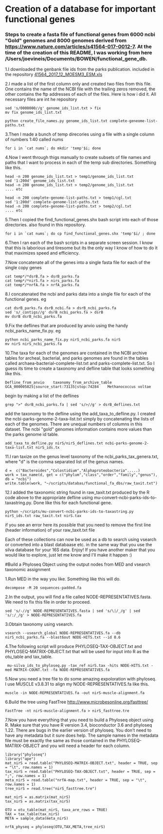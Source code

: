 # Creation of a database for important functional genes
### Steps to create a fasta file of functional genes from 6000 ncbi "Gold" genomes and 8000 genomes derived from https://www.nature.com/articles/s41564-017-0012-7. At the time of the creation of this README, I was working from here /Users/joevineis/Documents/BOWEN/functional_gene_db.

1.I downloaded the genbank file ids from the parks publication. included in the repository [41564_2017_12_MOESM3_ESM.xls](https://github.com/jvineis/functional_gene_db/blob/master/41564_2017_12_MOESM3_ESM.xls)

2.I made a list of the first column only and created two files from this file.  One contains the name of the NCBI file with the trailing zeros removed, the other contains the ftp addresses of each of the files.  Here is how i did it.  All necessary files are int he repository

    sed 's/0000000//g' genome_ids_list.txt > fix
    mv fix genome_ids_list.txt  

    python create_file_names.py genome_ids_list.txt complete-geneome-list-paths.txt

3.Then I made a bunch of temp direcories using a file with a single column of numbers 1:40 called nums

    for i in `cat nums`; do mkdir 'temp'$i; done

4.Now I went through thigs manually to create subsets of file names and paths that I want to process in each of the temp sub directories.  Something like this.

    head -n 200 genome_ids_list.txt > temp1/genome_ids_list.txt
    sed '1:200d' genome_ids_list.txt 
    head -n 200 genome_ids_list.txt > temp2/genome_ids_list.txt
    .... etc

    head -n 200 complete-genome-list-paths.txt > temp1/cgl.txt
    sed '1:200d' complete-genome-list-paths.txt
    head -n 200 complete-genome-list-paths.txt > temp2/cgl.txt
    .... etc 


5.Then I copied the find_functional_genes.shx bash script into each of those directories.  also found in this repository.

    for i in `cat nums`; do cp find_functional_genes.shx 'temp'$i/ ; done

6.Then I ran each of the bash scripts in a separate screen session.  I know that this is laborious and tiresome but its the only way I know of how to do it that maximizes speed and efficiency.  

7.Now concatenate all of the genes into a single fasta file for each of the single copy genes

    cat temp*/*dsrB.fa > dsrB_parks.fa
    cat temp*/*nirS.fa > nirs_parks.fa
    cat temp*/*nrfA.fa > nrfA_parks.fa

8.I concatenated the ncbi and parks data into a single file for each of the functional genes. eg

    cat dsrB_parks.fa dsrB_ncbi.fa > dsrB_ncbi_parks.fa
    sed 's/_contigs//g' dsrB_ncbi_parks.fa > dsrB
    mv dsrB dsrB_ncbi_parks.fa

9.Fix the deflines that are produced by anvio using the handy ncbi_parks_name_fix.py.  eg

    python ncbi_parks_name_fix.py nirS_ncbi_parks.fa nirS
    mv nirS nirS_ncbi_parks.fa 

10.The taxa for each of the genomes are contained in the NCBI archive tables for archeal, bacterial, and parks genomes are found in the tables called archaea-bacterial-complete-list.txt and parks-complete-list.txt. So I guess its time to create a taxonomy and defline table that looks something like this.

    Defline_from_anvio    taxonomy_from_archive_table 
    GCA_000005825|source_start:73135|stop:74284    Methanococcus voltae

   begin by making a list of the deflines 
    
    grep ">" dsrB_ncbi_parks.fa | sed 's/>//g' > dsrB_deflines.txt

   add the taxonomy to the defline using the add_taxa_to_defline.py.  I created the ncbi-parks-genome-2-taxa-list.txt simply by concatenating the lists of each of the genomes.  There are unequal numbers of columns in this dataset.  The ncbi "gold" genomes information contains more values than the parks genome id table.  
    
    add_taxa_to_defline.py nirS/nirS_deflines.txt ncbi-parks-genome-2-taxa-list.txt nirS_ids.tx

11.I ran taxize on the genus level taxonomy of the ncbi_parks_tax_genera.txt, where "d" is the comma separated list of the genus names.
     
    d =  c("Bacteroides","Colostidium","Alphaproteobacteria".....)
    work = tax_name(d, get = c("phylum","class","order","family","genus"), db = "ncbi")
    write.table(work, "~/scripts/databas/functional_fa_dbs/raw_taxit.txt")


12.I added the taxonomic string found in raw_taxit.txt produced by the R code above to the appropriate defline using mu-convert-ncbi-parks-ids-to-taxastring.py. Done like this for each functional gene.    

    python ~/scripts/mu-convert-ncbi-parks-ids-to-taxastring.py nirS_ids.txt raw_taxit.txt nirS.tax

if you see an error here its possible that you need to remove the first line (header information) of your raw_taxit.txt file

Each of these collections can now be used as a db to search using vsearch or converted into a blast databaase etc. in the same way that you use the silva database for your 16S data.  Enjoy!  If you have another maker that you would like to explore, just let me know and I'll make it happen :) 

#Build a Phyloseq Object using the output nodes from MED and vsearch taxonomic assignment

1.Run MED in the way you like.  Something like this will do.

    decompose -M 20 sequences-padded.fa

2.In the output, you will find a file called NODE-REPRESENTATIVES.fasta.  We need to fix this file in order to proceed.

    sed 's/-//g' NODE-REPRESENTATIVES.fasta | sed 's/\|/_/g' | sed 's/:/_/g' > NODE-REPRESENTATIVES.fa

3.Obtain taxonomy using vsearch.  

    vsearch --usearch_global NODE-REPRESENTATIVES.fa --db nirS_ncbi_parks.fa --blast6out NODE-HITS.txt --id 0.6
	 
4.The following script will produce PHYLOSEQ-TAX-OBJECT.txt and PHYLOSEQ-MATRIX-OBJECT.txt that will be used for input into R as the otu_table and tax_table.

     mu-silva_ids_to_phyloseq.py -tax_ref nirS.tax -hits NODE-HITS.txt -med MATRIX-COUNT.txt -fa NODE-REPRESENTATIVES.fa

5.Now you need a tree file to do some amazing expoloration with phyloseq.  I use MUSCLE v3.8.31 to align my NODE-REPRESENTATIVES.fa like this.

    muscle -in NODE-REPRESENTATIVES.fa -out nirS-muscle-alignment.fa

6.Build the tree using FastTree http://www.microbesonline.org/fasttree/

    FastTree -nt nirS-muscle-alignment.fa > nirS_fasttree.tre

7.Now you have everything that you need to build a Phyloseq object using R.  Make sure that you have R version 3.4, bioconductor 3.6 and phyloseq 1.22.  There are bugs in the earlier version of phyloseq.  You don't need to have any metadata but it sure does help. The sample names in the metadata file must be exactly the same as those contained in the PHYLOSEQ-MATRIX-OBJECT and you will need a header for each column.  

    library("phyloseq")
    library("ape")
    mat_nirS = read.table("PHYLOSEQ-MATRIX-OBJECT.txt", header = TRUE, sep = "\t", row.names = 1)
    tax_nirS = read.table("PHYLOSEQ-TAX-OBJECT.txt", header = TRUE, sep = ";", row.names = 1)
    meta_nirS = read.table("nrfA-map.txt", header = TRUE, sep = "\t", row.names = 1)
    tree_nirS = read.tree("nirS_fasttree.tre")    

    mat_nirS = as.matrix(mat_nirS)
    tax_nirS = as.matrix(tax_nirS)

    OTU = otu_table(mat_nirS, taxa_are_rows = TRUE)
    TAX = tax_table(tax_nirS)
    META = sample_data(meta_nirS)

    nrfA_physeq = phyloseq(OTU,TAX,META,tree_nirS)


